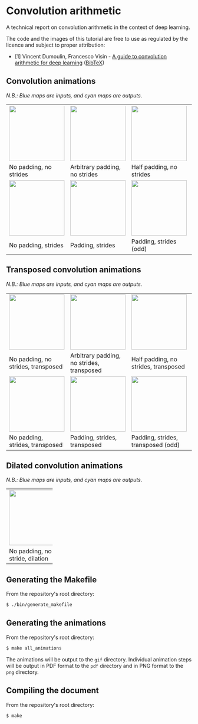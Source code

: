 # Convolution arithmetic

A technical report on convolution arithmetic in the context of deep learning.

The code and the images of this tutorial are free to use as regulated by the 
licence and subject to proper attribution:

* \[1\] Vincent Dumoulin, Francesco Visin - [A guide to convolution arithmetic
  for deep learning](https://arxiv.org/abs/1603.07285)
  ([BibTeX](https://gist.github.com/fvisin/165ca9935392fa9600a6c94664a01214))

## Convolution animations

_N.B.: Blue maps are inputs, and cyan maps are outputs._

<table style="width:100%; table-layout:fixed;">
  <tr>
    <td><img width="150px" src="gif/no_padding_no_strides.gif"></td>
    <td><img width="150px" src="gif/arbitrary_padding_no_strides.gif"></td>
    <td><img width="150px" src="gif/same_padding_no_strides.gif"></td>
    <td><img width="150px" src="gif/full_padding_no_strides.gif"></td>
  </tr>
  <tr>
    <td>No padding, no strides</td>
    <td>Arbitrary padding, no strides</td>
    <td>Half padding, no strides</td>
    <td>Full padding, no strides</td>
  </tr>
  <tr>
    <td><img width="150px" src="gif/no_padding_strides.gif"></td>
    <td><img width="150px" src="gif/padding_strides.gif"></td>
    <td><img width="150px" src="gif/padding_strides_odd.gif"></td>
    <td></td>
  </tr>
  <tr>
    <td>No padding, strides</td>
    <td>Padding, strides</td>
    <td>Padding, strides (odd)</td>
    <td></td>
  </tr>
</table>

## Transposed convolution animations

_N.B.: Blue maps are inputs, and cyan maps are outputs._

<table style="width:100%; table-layout:fixed;">
  <tr>
    <td><img width="150px" src="gif/no_padding_no_strides_transposed.gif"></td>
    <td><img width="150px" src="gif/arbitrary_padding_no_strides_transposed.gif"></td>
    <td><img width="150px" src="gif/same_padding_no_strides_transposed.gif"></td>
    <td><img width="150px" src="gif/full_padding_no_strides_transposed.gif"></td>
  </tr>
  <tr>
    <td>No padding, no strides, transposed</td>
    <td>Arbitrary padding, no strides, transposed</td>
    <td>Half padding, no strides, transposed</td>
    <td>Full padding, no strides, transposed</td>
  </tr>
  <tr>
    <td><img width="150px" src="gif/no_padding_strides_transposed.gif"></td>
    <td><img width="150px" src="gif/padding_strides_transposed.gif"></td>
    <td><img width="150px" src="gif/padding_strides_odd_transposed.gif"></td>
    <td></td>
  </tr>
  <tr>
    <td>No padding, strides, transposed</td>
    <td>Padding, strides, transposed</td>
    <td>Padding, strides, transposed (odd)</td>
    <td></td>
  </tr>
</table>

## Dilated convolution animations

_N.B.: Blue maps are inputs, and cyan maps are outputs._

<table style="width:25%"; table-layout:fixed;>
  <tr>
    <td><img width="150px" src="gif/dilation.gif"></td>
  </tr>
  <tr>
    <td>No padding, no stride, dilation</td>
  </tr>
</table>

## Generating the Makefile

From the repository's root directory:

``` bash
$ ./bin/generate_makefile
```
## Generating the animations

From the repository's root directory:

``` bash
$ make all_animations
```

The animations will be output to the `gif` directory. Individual animation steps
will be output in PDF format to the `pdf` directory and in PNG format to the
`png` directory.

## Compiling the document

From the repository's root directory:

``` bash
$ make
```
